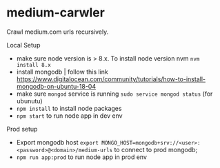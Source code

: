 # medium-carwler
Crawl medium.com urls recursively.

Local Setup
* make sure node version is > 8.x. To install node version nvm `nvm install 8.x`
* install mongodb | follow this link  https://www.digitalocean.com/community/tutorials/how-to-install-mongodb-on-ubuntu-18-04
* make sure `mongod` service is running `sudo service mongod status` (for ubunutu)
* `npm install` to install node packages
* `npm start` to run node app in dev env
  
Prod setup
* Export mongodb host `export MONGO_HOST=mongodb+srv://<user>:<password>@<domain>/medium-urls` to connect to prod mongodb;
* `npm run app:prod` to run node app in prod env 